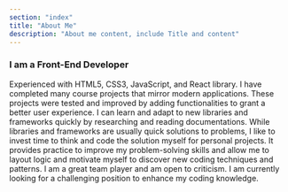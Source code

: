 ```yaml
---
section: "index"
title: "About Me"
description: "About me content, include Title and content"
---
```


### I am a Front-End Developer

Experienced with HTML5, CSS3, JavaScript, and React library. I have completed many course projects that mirror modern applications. These projects were tested and improved by adding functionalities to grant a better user experience. I can learn and adapt to new libraries and frameworks quickly by researching and reading documentations. While libraries and frameworks are usually quick solutions to problems, I like to invest time to think and code the solution myself for personal projects. It provides practice to improve my problem-solving skills and allow me to layout logic and motivate myself to discover new coding techniques and patterns. I am a great team player and am open to criticism. I am currently looking for a challenging position to enhance my coding knowledge.